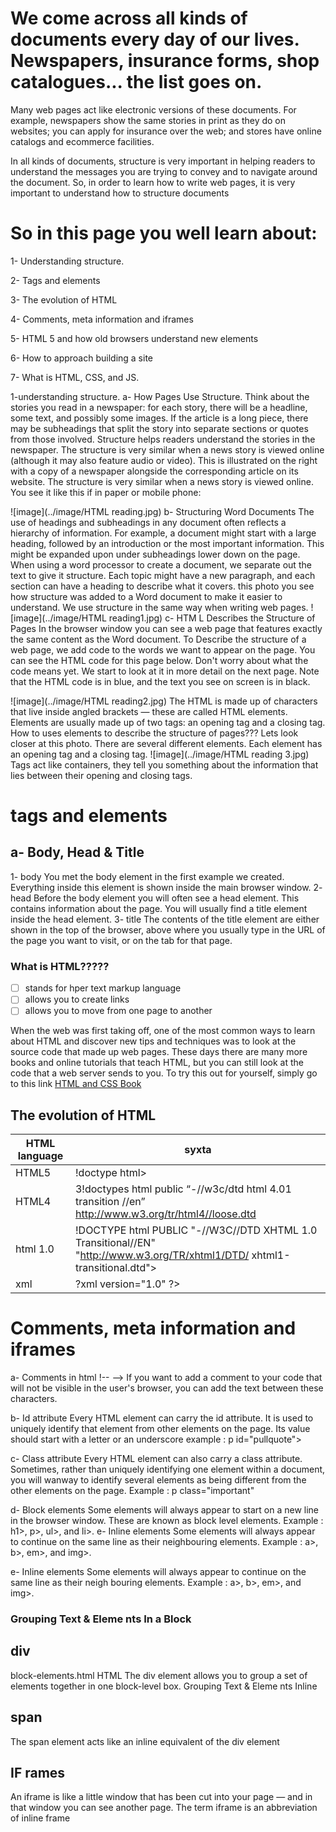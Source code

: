 # We come across all kinds of documents every day of our lives. Newspapers, insurance forms, shop catalogues... the list goes on.

Many web pages act like electronic versions of these documents. For example, newspapers show the same stories in print as they do on websites; you can apply for insurance over the web; and stores have online catalogs and ecommerce facilities.

In all kinds of documents, structure is very important in helping readers to understand the messages you are trying to convey and to navigate around the document. So, in order to learn how to write web pages, it is very important to understand
how to structure documents

# So in this page you well learn about:

1- Understanding structure.

2- Tags and elements

3- The evolution of HTML

4- Comments, meta information and iframes

5- HTML 5 and how old browsers understand new elements

6- How to approach building a site

7- What is HTML, CSS, and JS.

1-understanding structure. a- How Pages Use Structure. Think about the stories you read in a newspaper: for each story, there will be a headline, some text, and possibly some images. If the article is a long piece, there may be subheadings that split
the story into separate sections or quotes from those involved. Structure helps readers understand the stories in the newspaper. The structure is very similar when a news story is viewed online (although it may also feature audio or video).
This is illustrated on the right with a copy of a newspaper alongside the corresponding article on its website. The structure is very similar when a news story is viewed online. You see it like this if in paper or mobile phone:

![image](../image/HTML reading.jpg)
b- Structuring Word Documents The use of headings and subheadings in any document often reflects a hierarchy of information. For example, a document might start with a large heading, followed by an introduction or the most important information. This
might be expanded upon under subheadings lower down on the page. When using a word processor to create a document, we separate out the text to give it structure. Each topic might have a new paragraph, and each section can have a heading to
describe what it covers. this photo you see how structure was added to a Word document to make it easier to understand. We use structure in the same way when writing web pages.
![image](../image/HTML reading1.jpg)
c- HTM L Describes the Structure of Pages In the browser window you can see a web page that features exactly the same content as the Word document. To Describe the structure of a web page, we add code to the words we want to appear on the page. You can
see the HTML code for this page below. Don't worry about what the code means yet. We start to look at it in more detail on the next page. Note that the HTML code is in blue, and the text you see on screen is in black.

![image](../image/HTML reading2.jpg)
The HTML is made up of characters that live inside angled brackets — these are called HTML elements. Elements are usually made up of two tags: an opening tag and a closing tag. How to uses elements to describe the structure of pages??? Lets look closer
at this photo. There are several different elements. Each element has an opening tag and a closing tag.
![image](../image/HTML reading 3.jpg)
Tags act like containers, they tell you something about the information that lies between their opening and closing tags.

# tags and elements

## a- Body, Head & Title

1- body You met the body element in the first example we created. Everything inside this element is shown inside the main browser window. 2- head Before the body element you will often see a head element. This contains information about the page. You
will usually find a title element inside the head element. 3- title The contents of the title element are either shown in the top of the browser, above where you usually type in the URL of the page you want to visit, or on the tab for that page.

### What is HTML?????
- [ ] stands for hper text markup language
- [ ] allows you to create links
- [ ] allows you to move from one page to another

When the web was first taking off, one of the most common ways to learn about HTML and discover new tips and techniques was to look at the source code that made up web pages. These days there are many more books and online tutorials that teach HTML, but
you can still look at the code that a web server sends to you. To try this out for yourself, simply go to this link
[HTML and CSS Book](www.htmlandcssbook.com/code/)
## The evolution of HTML

|HTML language |syxta         |
|--------------|--------------|
|HTML5         |!doctype html>|
|HTML4         |3!doctypes html public “-//w3c/dtd html 4.01 transition //en” http://www.w3.org/tr/html4//loose.dtd|
|html 1.0|!DOCTYPE html PUBLIC "-//W3C//DTD XHTML 1.0 Transitional//EN" "http://www.w3.org/TR/xhtml1/DTD/ xhtml1-transitional.dtd">|
|xml|?xml version="1.0" ?>|
# Comments, meta information and iframes

a- Comments in html !-- --> If you want to add a comment to your code that will not be visible in the user's browser, you can add the text between these characters.

b- Id attribute Every HTML element can carry the id attribute. It is used to uniquely identify that element from other elements on the page. Its value should start with a letter or an underscore example : p id="pullquote">

c- Class attribute Every HTML element can also carry a class attribute. Sometimes, rather than uniquely identifying one element within a document, you will wanway to identify several elements as being different from the other elements on the page. Example
            : p class="important"

d- Block elements Some elements will always appear to start on a new line in the browser window. These are known as block level elements. Example : h1>, p>, ul>, and li>. e- Inline elements Some elements will always appear to continue on the same line
as their neighbouring elements. Example : a>, b>, em>, and img>.

e- Inline elements Some elements will always appear to continue on the same line as their neigh bouring elements. Example : a>, b>, em>, and img>.
### Grouping Text & Eleme nts In a Block
## div
block-elements.html HTML The div element allows you to group a set of elements together in one block-level box.
Grouping Text & Eleme nts Inline
## span
The span element acts like an inline equivalent of the div element
## IF rames
An iframe is like a little window that has been cut into your page — and in that window you can see another page.
The term iframe is an abbreviation of inline frame
